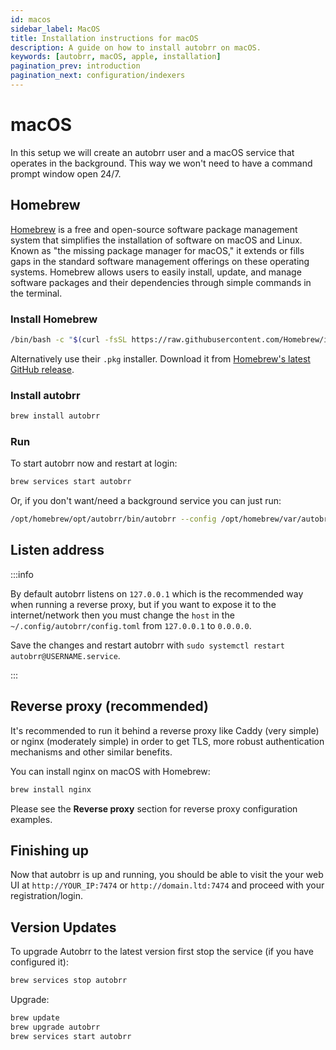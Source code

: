 ```yaml
---
id: macos
sidebar_label: MacOS
title: Installation instructions for macOS
description: A guide on how to install autobrr on macOS.
keywords: [autobrr, macOS, apple, installation]
pagination_prev: introduction
pagination_next: configuration/indexers
---
```


# macOS

In this setup we will create an autobrr user and a macOS service that operates in the background. This way we won't need to have a command prompt window open 24/7.

## Homebrew

[Homebrew](https://brew.sh/) is a free and open-source software package management system that simplifies the installation of software on macOS and Linux. Known as "the missing package manager for macOS," it extends or fills gaps in the standard software management offerings on these operating systems. Homebrew allows users to easily install, update, and manage software packages and their dependencies through simple commands in the terminal.

### Install Homebrew

```bash
/bin/bash -c "$(curl -fsSL https://raw.githubusercontent.com/Homebrew/install/HEAD/install.sh)"`
```

Alternatively use their `.pkg` installer. Download it from [Homebrew's latest GitHub release](https://github.com/Homebrew/brew/releases/latest).

### Install autobrr

```bash
brew install autobrr
```

### Run

To start autobrr now and restart at login:

```bash
brew services start autobrr
```

Or, if you don't want/need a background service you can just run:

```bash
/opt/homebrew/opt/autobrr/bin/autobrr --config /opt/homebrew/var/autobrr/
```

## Listen address

:::info

By default autobrr listens on `127.0.0.1` which is the recommended way when running a reverse proxy, but if you want to expose it to the internet/network then you must change the `host` in the `~/.config/autobrr/config.toml` from `127.0.0.1` to `0.0.0.0`.

Save the changes and restart autobrr with `sudo systemctl restart autobrr@USERNAME.service`.

:::

## Reverse proxy (recommended)

It's recommended to run it behind a reverse proxy like Caddy (very simple) or nginx (moderately simple) in order to get TLS, more robust authentication mechanisms and other similar benefits.

You can install nginx on macOS with Homebrew:

```bash
brew install nginx
```

Please see the **Reverse proxy** section for reverse proxy configuration examples.

## Finishing up

Now that autobrr is up and running, you should be able to visit the your web UI at `http://YOUR_IP:7474` or `http://domain.ltd:7474` and proceed with your registration/login.

## Version Updates

To upgrade Autobrr to the latest version first stop the service (if you have configured it):

```bash
brew services stop autobrr
```

Upgrade:

```bash
brew update
brew upgrade autobrr
brew services start autobrr
```
